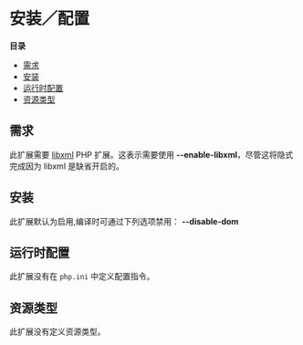 安装／配置
==========

**目录**

-   [需求](/dom/setup.html#需求)
-   [安装](/dom/setup.html#安装)
-   [运行时配置](/dom/setup.html#运行时配置)
-   [资源类型](/dom/setup.html#资源类型)

需求
----

此扩展需要 <a href="/book/libxml.html" class="link">libxml</a> PHP
扩展。这表示需要使用 **--enable-libxml**，尽管这将隐式完成因为 libxml
是缺省开启的。

安装
----

此扩展默认为启用,编译时可通过下列选项禁用： **--disable-dom**

运行时配置
----------

此扩展没有在 `php.ini` 中定义配置指令。

资源类型
--------

此扩展没有定义资源类型。
